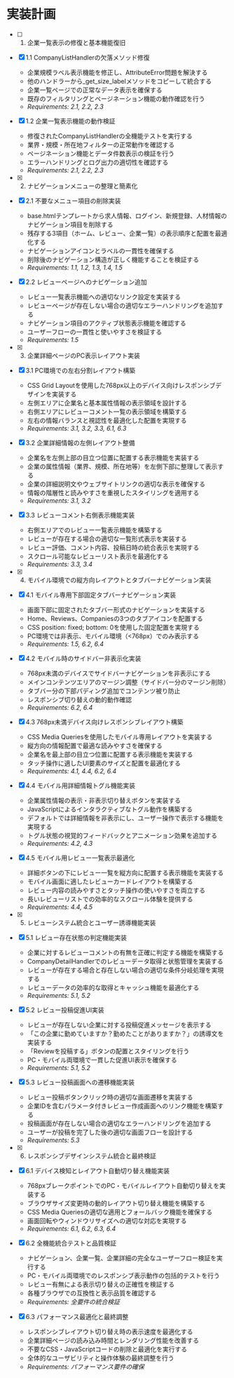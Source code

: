 # 実装計画

- [ ] 1. 企業一覧表示の修復と基本機能復旧
- [x] 1.1 CompanyListHandlerの欠落メソッド修復
  - 企業規模ラベル表示機能を修正し、AttributeError問題を解決する
  - 他のハンドラーから_get_size_labelメソッドをコピーして統合する
  - 企業一覧ページでの正常なデータ表示を確保する
  - 既存のフィルタリングとページネーション機能の動作確認を行う
  - _Requirements: 2.1, 2.2, 2.3_

- [x] 1.2 企業一覧表示機能の動作検証
  - 修復されたCompanyListHandlerの全機能テストを実行する
  - 業界・規模・所在地フィルターの正常動作を確認する
  - ページネーション機能とデータ件数表示の検証を行う
  - エラーハンドリングとログ出力の適切性を確認する
  - _Requirements: 2.1, 2.2, 2.3_

- [x] 2. ナビゲーションメニューの整理と簡素化
- [x] 2.1 不要なメニュー項目の削除実装
  - base.htmlテンプレートから求人情報、ログイン、新規登録、人材情報のナビゲーション項目を削除する
  - 残存する3項目（ホーム、レビュー、企業一覧）の表示順序と配置を最適化する
  - ナビゲーションアイコンとラベルの一貫性を確保する
  - 削除後のナビゲーション構造が正しく機能することを検証する
  - _Requirements: 1.1, 1.2, 1.3, 1.4, 1.5_

- [x] 2.2 レビューページへのナビゲーション追加
  - レビュー一覧表示機能への適切なリンク設定を実装する
  - レビューページが存在しない場合の適切なエラーハンドリングを追加する
  - ナビゲーション項目のアクティブ状態表示機能を確認する
  - ユーザーフローの一貫性と使いやすさを検証する
  - _Requirements: 1.5_

- [x] 3. 企業詳細ページのPC表示レイアウト実装
- [x] 3.1 PC環境での左右分割レイアウト構築
  - CSS Grid Layoutを使用した768px以上のデバイス向けレスポンシブデザインを実装する
  - 左側エリアに企業名と基本属性情報の表示領域を設計する
  - 右側エリアにレビューコメント一覧の表示領域を構築する
  - 左右の情報バランスと視認性を最適化した配置を実現する
  - _Requirements: 3.1, 3.2, 3.3, 6.1, 6.3_

- [x] 3.2 企業詳細情報の左側レイアウト整備
  - 企業名を左側上部の目立つ位置に配置する表示機能を実装する
  - 企業の属性情報（業界、規模、所在地等）を左側下部に整理して表示する
  - 企業の詳細説明文やウェブサイトリンクの適切な表示を確保する
  - 情報の階層性と読みやすさを重視したスタイリングを適用する
  - _Requirements: 3.1, 3.2_

- [x] 3.3 レビューコメント右側表示機能実装
  - 右側エリアでのレビュー一覧表示機能を構築する
  - レビューが存在する場合の適切な一覧形式表示を実装する
  - レビュー評価、コメント内容、投稿日時の統合表示を実現する
  - スクロール可能なレビューリスト表示を最適化する
  - _Requirements: 3.3, 3.4_

- [x] 4. モバイル環境での縦方向レイアウトとタブバーナビゲーション実装
- [x] 4.1 モバイル専用下部固定タブバーナビゲーション実装
  - 画面下部に固定されたタブバー形式のナビゲーションを実装する
  - Home、Reviews、Companiesの3つのタブアイコンを配置する
  - CSS position: fixed; bottom: 0を使用した固定配置を実現する
  - PC環境では非表示、モバイル環境（<768px）でのみ表示する
  - _Requirements: 1.5, 6.2, 6.4_

- [x] 4.2 モバイル時のサイドバー非表示化実装
  - 768px未満のデバイスでサイドバーナビゲーションを非表示にする
  - メインコンテンツエリアのマージン調整（サイドバー分のマージン削除）
  - タブバー分の下部パディング追加でコンテンツ被り防止
  - レスポンシブ切り替えの動的動作確認
  - _Requirements: 6.2, 6.4_

- [x] 4.3 768px未満デバイス向けレスポンシブレイアウト構築
  - CSS Media Queriesを使用したモバイル専用レイアウトを実装する
  - 縦方向の情報配置で最適な読みやすさを確保する
  - 企業名を最上部の目立つ位置に配置する表示機能を実装する
  - タッチ操作に適したUI要素のサイズと配置を最適化する
  - _Requirements: 4.1, 4.4, 6.2, 6.4_

- [x] 4.4 モバイル用詳細情報トグル機能実装
  - 企業属性情報の表示・非表示切り替えボタンを実装する
  - JavaScriptによるインタラクティブなトグル動作を構築する
  - デフォルトでは詳細情報を非表示にし、ユーザー操作で表示する機能を実現する
  - トグル状態の視覚的フィードバックとアニメーション効果を追加する
  - _Requirements: 4.2, 4.3_

- [x] 4.5 モバイル用レビュー一覧表示最適化
  - 詳細ボタンの下にレビュー一覧を縦方向に配置する表示機能を実装する
  - モバイル画面に適したレビューカードレイアウトを構築する
  - レビュー内容の読みやすさとタッチ操作の使いやすさを両立する
  - 長いレビューリストでの効率的なスクロール体験を提供する
  - _Requirements: 4.4, 4.5_

- [x] 5. レビューシステム統合とユーザー誘導機能実装
- [x] 5.1 レビュー存在状態の判定機能実装
  - 企業に対するレビューコメントの有無を正確に判定する機能を構築する
  - CompanyDetailHandlerでのレビューデータ取得と状態管理を実装する
  - レビューが存在する場合と存在しない場合の適切な条件分岐処理を実現する
  - レビューデータの効率的な取得とキャッシュ機能を最適化する
  - _Requirements: 5.1, 5.2_

- [x] 5.2 レビュー投稿促進UI実装
  - レビューが存在しない企業に対する投稿促進メッセージを表示する
  - 「この企業に勤めていますか？勤めたことがありますか？」の誘導文を実装する
  - 「Reviewを投稿する」ボタンの配置とスタイリングを行う
  - PC・モバイル両環境で一貫した促進UI表示を確保する
  - _Requirements: 5.1, 5.2_

- [x] 5.3 レビュー投稿画面への遷移機能実装
  - レビュー投稿ボタンクリック時の適切な画面遷移を実装する
  - 企業IDを含むパラメータ付きレビュー作成画面へのリンク機能を構築する
  - 投稿画面が存在しない場合の適切なエラーハンドリングを追加する
  - ユーザーが投稿を完了した後の適切な画面フローを設計する
  - _Requirements: 5.3_

- [x] 6. レスポンシブデザインシステム統合と最終検証
- [x] 6.1 デバイス検知とレイアウト自動切り替え機能実装
  - 768pxブレークポイントでのPC・モバイルレイアウト自動切り替えを実装する
  - ブラウザサイズ変更時の動的レイアウト切り替え機能を構築する
  - CSS Media Queriesの適切な適用とフォールバック機能を確保する
  - 画面回転やウィンドウリサイズへの適切な対応を実現する
  - _Requirements: 6.1, 6.2, 6.3, 6.4_

- [x] 6.2 全機能統合テストと品質検証
  - ナビゲーション、企業一覧、企業詳細の完全なユーザーフロー検証を実行する
  - PC・モバイル両環境でのレスポンシブ表示動作の包括的テストを行う
  - レビュー有無による表示切り替えの正確性を検証する
  - 各種ブラウザでの互換性と表示品質を確認する
  - _Requirements: 全要件の統合検証_

- [x] 6.3 パフォーマンス最適化と最終調整
  - レスポンシブレイアウト切り替え時の表示速度を最適化する
  - 企業詳細ページの読み込み時間とレンダリング性能を改善する
  - 不要なCSS・JavaScriptコードの削除と最適化を実行する
  - 全体的なユーザビリティと操作体験の最終調整を行う
  - _Requirements: パフォーマンス要件の確保_